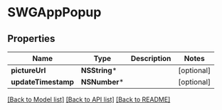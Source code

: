 # SWGAppPopup

## Properties
Name | Type | Description | Notes
------------ | ------------- | ------------- | -------------
**pictureUrl** | **NSString*** |  | [optional] 
**updateTimestamp** | **NSNumber*** |  | [optional] 

[[Back to Model list]](../README.md#documentation-for-models) [[Back to API list]](../README.md#documentation-for-api-endpoints) [[Back to README]](../README.md)


